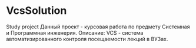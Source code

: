 # VcsSolution
Study project
Данный проект - курсовая работа по предмету Системная и Программная инженерия. 
Описание: VCS - система автоматизированного контроля посещаемости лекций в ВУЗах. 
